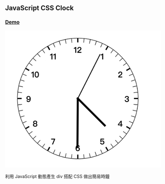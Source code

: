 ## JavaScript CSS Clock

### [Demo](https://lopthick3.github.io/Clock)

![image](https://github.com/lopthick3/Clock/blob/gh-pages/clock.png)

利用 JavaScript 動態產生 div 搭配 CSS 做出簡易時鐘
